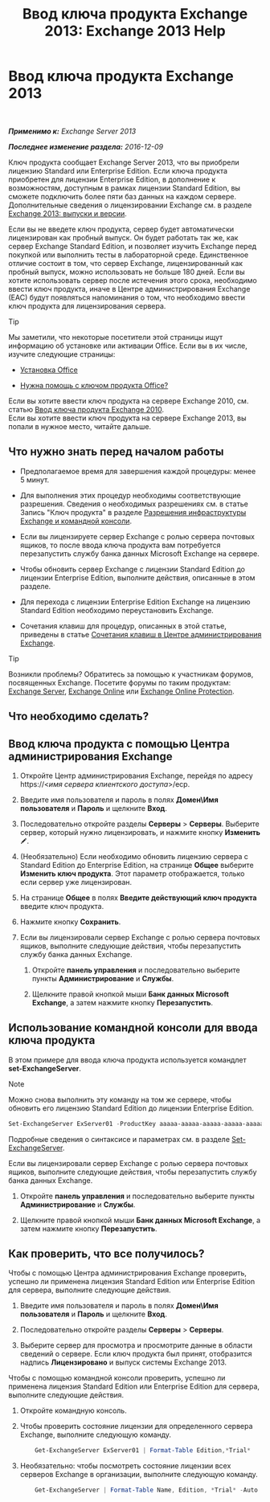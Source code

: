 ﻿---
title: 'Ввод ключа продукта Exchange 2013: Exchange 2013 Help'
TOCTitle: Ввод ключа продукта Exchange 2013
ms:assetid: ccb14685-4bdc-42a4-a985-35cd2a1a415c
ms:mtpsurl: https://technet.microsoft.com/ru-ru/library/Bb124582(v=EXCHG.150)
ms:contentKeyID: 51408080
ms.date: 04/30/2018
mtps_version: v=EXCHG.150
f1_keywords:
- Microsoft.Exchange.Management.SnapIn.Esm.Servers.EnterProductKeyWizardForm.EnterProductKeyWizardPage
ms.translationtype: HT
---

# Ввод ключа продукта Exchange 2013

 

_**Применимо к:** Exchange Server 2013_

_**Последнее изменение раздела:** 2016-12-09_

Ключ продукта сообщает Exchange Server 2013, что вы приобрели лицензию Standard или Enterprise Edition. Если ключа продукта приобретен для лицензии Enterprise Edition, в дополнение к возможностям, доступным в рамках лицензии Standard Edition, вы сможете подключить более пяти баз данных на каждом сервере. Дополнительные сведения о лицензировании Exchange см. в разделе [Exchange 2013: выпуски и версии](exchange-2013-editions-and-versions-exchange-2013-help.md).

Если вы не введете ключ продукта, сервер будет автоматически лицензирован как пробный выпуск. Он будет работать так же, как сервер Exchange Standard Edition, и позволяет изучить Exchange перед покупкой или выполнить тесты в лабораторной среде. Единственное отличие состоит в том, что сервер Exchange, лицензированный как пробный выпуск, можно использовать не больше 180 дней. Если вы хотите использовать сервер после истечения этого срока, необходимо ввести ключ продукта, иначе в Центре администрирования Exchange (EAC) будут появляться напоминания о том, что необходимо ввести ключ продукта для лицензирования сервера.

> [!TIP]  
> Мы заметили, что некоторые посетители этой страницы ищут информацию об установке или активации Office. Если вы в их числе, изучите следующие страницы:
<ul>
<li><p><a href="http://go.microsoft.com/fwlink/p/?linkid=403360">Установка Office</a></p></li>
<li><p><a href="http://go.microsoft.com/fwlink/p/?linkid=403361">Нужна помощь с ключом продукта Office?</a></p></li>
</ul>
Если вы хотите ввести ключ продукта на сервере Exchange 2010, см. статью <a href="http://go.microsoft.com/fwlink/p/?linkid=403370">Ввод ключа продукта Exchange 2010</a>.<br />
Если вы хотите ввести ключ продукта на сервере Exchange 2013, вы попали в нужное место, читайте дальше.


## Что нужно знать перед началом работы

  - Предполагаемое время для завершения каждой процедуры: менее 5 минут.

  - Для выполнения этих процедур необходимы соответствующие разрешения. Сведения о необходимых разрешениях см. в статье Запись "Ключ продукта" в разделе [Разрешения инфраструктуры Exchange и командной консоли](exchange-and-shell-infrastructure-permissions-exchange-2013-help.md).

  - Если вы лицензируете сервер Exchange с ролью сервера почтовых ящиков, то после ввода ключа продукта вам потребуется перезапустить службу банка данных Microsoft Exchange на сервере.

  - Чтобы обновить сервер Exchange с лицензии Standard Edition до лицензии Enterprise Edition, выполните действия, описанные в этом разделе.

  - Для перехода с лицензии Enterprise Edition Exchange на лицензию Standard Edition необходимо переустановить Exchange.

  - Сочетания клавиш для процедур, описанных в этой статье, приведены в статье [Сочетания клавиш в Центре администрирования Exchange](keyboard-shortcuts-in-the-exchange-admin-center-exchange-online-protection-help.md).

> [!TIP]  
> Возникли проблемы? Обратитесь за помощью к участникам форумов, посвященных Exchange. Посетите форумы по таким продуктам: <a href="https://go.microsoft.com/fwlink/p/?linkid=60612">Exchange Server</a>, <a href="https://go.microsoft.com/fwlink/p/?linkid=267542">Exchange Online</a> или <a href="https://go.microsoft.com/fwlink/p/?linkid=285351">Exchange Online Protection</a>.


## Что необходимо сделать?

## Ввод ключа продукта с помощью Центра администрирования Exchange

1.  Откройте Центр администрирования Exchange, перейдя по адресу https://\<*имя сервера клиентского доступа*\>/ecp.

2.  Введите имя пользователя и пароль в полях **Домен\\Имя пользователя** и **Пароль** и щелкните **Вход**.

3.  Последовательно откройте разделы **Серверы** \> **Серверы**. Выберите сервер, который нужно лицензировать, и нажмите кнопку **Изменить**![Значок редактирования](images/Bb124582.6f53ccb2-1f13-4c02-bea0-30690e6ea71d(EXCHG.150).gif "Значок редактирования").

4.  (Необязательно) Если необходимо обновить лицензию сервера с Standard Edition до Enterprise Edition, на странице **Общее** выберите **Изменить ключ продукта**. Этот параметр отображается, только если сервер уже лицензирован.

5.  На странице **Общее** в полях **Введите действующий ключ продукта** введите ключ продукта.

6.  Нажмите кнопку **Сохранить**.

7.  Если вы лицензировали сервер Exchange с ролью сервера почтовых ящиков, выполните следующие действия, чтобы перезапустить службу банка данных Exchange.
    
    1.  Откройте **панель управления** и последовательно выберите пункты **Администрирование** и **Службы**.
    
    2.  Щелкните правой кнопкой мыши **Банк данных Microsoft Exchange**, а затем нажмите кнопку **Перезапустить**.

## Использование командной консоли для ввода ключа продукта

В этом примере для ввода ключа продукта используется командлет **set-ExchangeServer**.

> [!NOTE]  
> Можно снова выполнить эту команду на том же сервере, чтобы обновить его лицензию Standard Edition до лицензии Enterprise Edition.


```powershell
Set-ExchangeServer ExServer01 -ProductKey aaaaa-aaaaa-aaaaa-aaaaa-aaaaa
```

Подробные сведения о синтаксисе и параметрах см. в разделе [Set-ExchangeServer](https://technet.microsoft.com/ru-ru/library/bb123716\(v=exchg.150\)).

Если вы лицензировали сервер Exchange с ролью сервера почтовых ящиков, выполните следующие действия, чтобы перезапустить службу банка данных Exchange.

1.  Откройте **панель управления** и последовательно выберите пункты **Администрирование** и **Службы**.

2.  Щелкните правой кнопкой мыши **Банк данных Microsoft Exchange**, а затем нажмите кнопку **Перезапустить**.

## Как проверить, что все получилось?

Чтобы с помощью Центра администрирования Exchange проверить, успешно ли применена лицензия Standard Edition или Enterprise Edition для сервера, выполните следующие действия.

1.  Введите имя пользователя и пароль в полях **Домен\\Имя пользователя** и **Пароль** и щелкните **Вход**.

2.  Последовательно откройте разделы **Серверы** \> **Серверы**.

3.  Выберите сервер для просмотра и просмотрите данные в области сведений о сервере. Если ключ продукта был принят, отобразится надпись **Лицензировано** и выпуск системы Exchange 2013.

Чтобы с помощью командной консоли проверить, успешно ли применена лицензия Standard Edition или Enterprise Edition для сервера, выполните следующие действия.

1.  Откройте командную консоль.

2.  Чтобы проверить состояние лицензии для определенного сервера Exchange, выполните следующую команду.
    ```powershell
        Get-ExchangeServer ExServer01 | Format-Table Edition,*Trial*
	```
3.  Необязательно: чтобы посмотреть состояние лицензии всех серверов Exchange в организации, выполните следующую команду.
    ```powershell
        Get-ExchangeServer | Format-Table Name, Edition, *Trial* -Auto
	```

